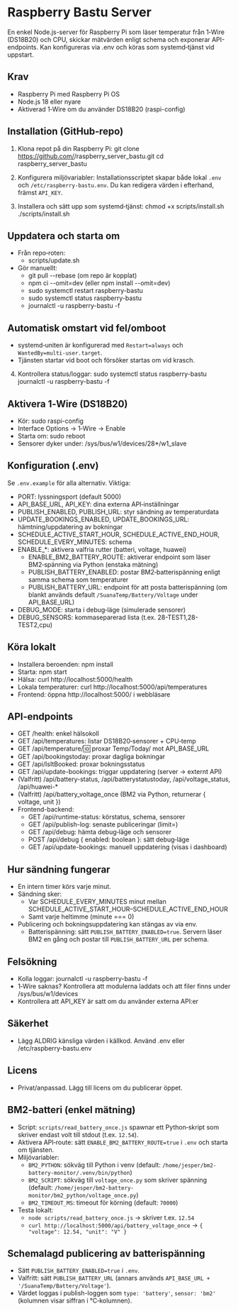 Raspberry Bastu Server
======================

En enkel Node.js-server för Raspberry Pi som läser temperatur från 1‑Wire (DS18B20) och CPU, skickar mätvärden enligt schema och exponerar API-endpoints. Kan konfigureras via .env och köras som systemd‑tjänst vid uppstart.

Krav
----
- Raspberry Pi med Raspberry Pi OS
- Node.js 18 eller nyare
- Aktiverad 1‑Wire om du använder DS18B20 (raspi-config)

Installation (GitHub‑repo)
--------------------------
1) Klona repot på din Raspberry Pi:
   git clone https://github.com/<ditt-konto>/raspberry_server_bastu.git
   cd raspberry_server_bastu

2) Konfigurera miljövariabler:
   Installationsscriptet skapar både lokal `.env` och `/etc/raspberry-bastu.env`.
   Du kan redigera värden i efterhand, främst `API_KEY`.

3) Installera och sätt upp som systemd‑tjänst:
   chmod +x scripts/install.sh
   ./scripts/install.sh

Uppdatera och starta om
-----------------------
- Från repo‑roten:
  - scripts/update.sh
- Gör manuellt:
  - git pull --rebase  (om repo är kopplat)
  - npm ci --omit=dev  (eller npm install --omit=dev)
  - sudo systemctl restart raspberry-bastu
  - sudo systemctl status raspberry-bastu
  - journalctl -u raspberry-bastu -f

Automatisk omstart vid fel/omboot
---------------------------------
- systemd‑uniten är konfigurerad med `Restart=always` och `WantedBy=multi-user.target`.
- Tjänsten startar vid boot och försöker startas om vid krasch.

4) Kontrollera status/loggar:
   sudo systemctl status raspberry-bastu
   journalctl -u raspberry-bastu -f

Aktivera 1‑Wire (DS18B20)
-------------------------
- Kör: sudo raspi-config
- Interface Options → 1‑Wire → Enable
- Starta om: sudo reboot
- Sensorer dyker under: /sys/bus/w1/devices/28*/w1_slave

Konfiguration (.env)
--------------------
Se `.env.example` för alla alternativ. Viktiga:
- PORT: lyssningsport (default 5000)
- API_BASE_URL, API_KEY: dina externa API‑inställningar
- PUBLISH_ENABLED, PUBLISH_URL: styr sändning av temperaturdata
- UPDATE_BOOKINGS_ENABLED, UPDATE_BOOKINGS_URL: hämtning/uppdatering av bokningar
- SCHEDULE_ACTIVE_START_HOUR, SCHEDULE_ACTIVE_END_HOUR, SCHEDULE_EVERY_MINUTES: schema
- ENABLE_*: aktivera valfria rutter (batteri, voltage, huawei)
  - ENABLE_BM2_BATTERY_ROUTE: aktiverar endpoint som läser BM2‑spänning via Python (enstaka mätning)
  - PUBLISH_BATTERY_ENABLED: postar BM2‑batterispänning enligt samma schema som temperaturer
  - PUBLISH_BATTERY_URL: endpoint för att posta batterispänning (om blankt används default `/SuanaTemp/Battery/Voltage` under API_BASE_URL)
- DEBUG_MODE: starta i debug‑läge (simulerade sensorer)
- DEBUG_SENSORS: kommaseparerad lista (t.ex. 28-TEST1,28-TEST2,cpu)

Köra lokalt
-----------
- Installera beroenden: npm install
- Starta: npm start
- Hälsa: curl http://localhost:5000/health
- Lokala temperaturer: curl http://localhost:5000/api/temperatures
- Frontend: öppna http://localhost:5000/ i webbläsare

API‑endpoints
-------------
- GET /health: enkel hälsokoll
- GET /api/temperatures: listar DS18B20‑sensorer + CPU‑temp
- GET /api/temperature/:id: proxar Temp/Today/<id> mot API_BASE_URL
- GET /api/bookingstoday: proxar dagliga bokningar
- GET /api/IsItBooked: proxar bokningsstatus
- GET /api/update-bookings: triggar uppdatering (server → externt API)
- (Valfritt) /api/battery-status, /api/batterystatustoday, /api/voltage_status, /api/huawei-*
- (Valfritt) /api/battery_voltage_once (BM2 via Python, returnerar { voltage, unit })
- Frontend-backend:
  - GET /api/runtime-status: körstatus, schema, sensorer
  - GET /api/publish-log: senaste publiceringar (limit=)
  - GET /api/debug: hämta debug‑läge och sensorer
  - POST /api/debug { enabled: boolean }: sätt debug‑läge
  - GET /api/update-bookings: manuell uppdatering (visas i dashboard)

Hur sändning fungerar
---------------------
- En intern timer körs varje minut.
- Sändning sker:
  - Var SCHEDULE_EVERY_MINUTES minut mellan SCHEDULE_ACTIVE_START_HOUR–SCHEDULE_ACTIVE_END_HOUR
  - Samt varje heltimme (minute === 0)
- Publicering och bokningsuppdatering kan stängas av via env.
  - Batterispänning: sätt `PUBLISH_BATTERY_ENABLED=true`. Servern läser BM2 en gång och postar till `PUBLISH_BATTERY_URL` per schema.

Felsökning
----------
- Kolla loggar: journalctl -u raspberry-bastu -f
- 1‑Wire saknas? Kontrollera att modulerna laddats och att filer finns under /sys/bus/w1/devices
- Kontrollera att API_KEY är satt om du använder externa API:er

Säkerhet
--------
- Lägg ALDRIG känsliga värden i källkod. Använd .env eller /etc/raspberry-bastu.env

Licens
------
- Privat/anpassad. Lägg till licens om du publicerar öppet.

BM2-batteri (enkel mätning)
---------------------------
- Script: `scripts/read_battery_once.js` spawnar ett Python‑skript som skriver endast volt till stdout (t.ex. `12.54`).
- Aktivera API‑route: sätt `ENABLE_BM2_BATTERY_ROUTE=true` i `.env` och starta om tjänsten.
- Miljövariabler:
  - `BM2_PYTHON`: sökväg till Python i venv (default: `/home/jesper/bm2-battery-monitor/.venv/bin/python`)
  - `BM2_SCRIPT`: sökväg till `voltage_once.py` som skriver spänning (default: `/home/jesper/bm2-battery-monitor/bm2_python/voltage_once.py`)
  - `BM2_TIMEOUT_MS`: timeout för körning (default: `70000`)
- Testa lokalt:
  - `node scripts/read_battery_once.js` → skriver t.ex. `12.54`
  - `curl http://localhost:5000/api/battery_voltage_once` → `{ "voltage": 12.54, "unit": "V" }`

Schemalagd publicering av batterispänning
----------------------------------------
- Sätt `PUBLISH_BATTERY_ENABLED=true` i `.env`.
- Valfritt: sätt `PUBLISH_BATTERY_URL` (annars används `API_BASE_URL + '/SuanaTemp/Battery/Voltage'`).
- Värdet loggas i publish-loggen som `type: 'battery'`, `sensor: 'bm2'` (kolumnen visar siffran i °C‑kolumnen).
